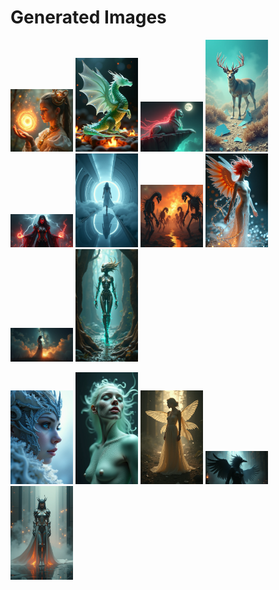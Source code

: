 # Generated Images



<img src="2025_07_08_01.png" width="100"/> <img src="2025_07_08_02.png" width="100"/> <img src="2025_07_08_03.png" width="100"/> <img src="2025_07_08_04.png" width="100"/> <img src="2025_07_08_05.png" width="100"/> <img src="2025_07_08_06.png" width="100"/> <img src="2025_07_08_07.png" width="100"/> <img src="2025_07_08_08.png" width="100"/> <img src="2025_07_08_09.png" width="100"/> <img src="2025_07_08_10.png" width="100"/>

<img src="2025_07_08_11.png" width="100"/> <img src="2025_07_08_12.png" width="100"/> <img src="2025_07_08_13.png" width="100"/> <img src="2025_07_08_14.png" width="100"/> <img src="2025_07_08_15.png" width="100"/>